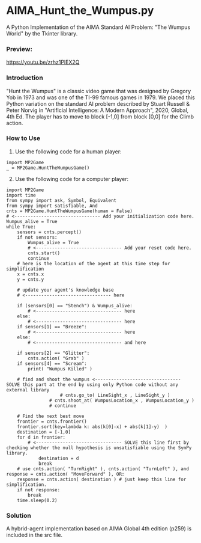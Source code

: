 # AIMA_Hunt_the_Wumpus.py
A Python Implementation of the AIMA Standard AI Problem: "The Wumpus World" by the Tkinter library.

### Preview: 

https://youtu.be/zrhz1PlEX2Q


### Introduction

"Hunt the Wumpus" is a classic video game that was designed by Gregory Yob in 1973 and was one of the TI-99 famous games in 1979. We placed this Python variation on the standard AI problem described by Stuart Russell & Peter Norvig in "Artificial Intelligence: A Modern Approach", 2020, Global, 4th Ed. The player has to move to block [-1,0] from block [0,0] for the Climb action.

### How to Use

1. Use the following code for a human player:
```
import MP2Game
_ = MP2Game.HuntTheWumpusGame()
```

2. Use the following code for a computer player:
```
import MP2Game
import time
from sympy import ask, Symbol, Equivalent
from sympy import satisfiable, And
cnts = MP2Game.HuntTheWumpusGame(human = False)
# <-------------------------------- Add your initialization code here.
Wumpus_alive = True
while True: 
    sensors = cnts.percept()
    if not sensors:
        Wumpus_alive = True
        # <-------------------------------- Add your reset code here.
        cnts.start()
        continue
    # here is the location of the agent at this time step for simplification
    x = cnts.x
    y = cnts.y
    
    # update your agent's knowledge base 
    # <-------------------------------- here
    
    if (sensors[0] == "Stench") & Wumpus_alive:
        # <-------------------------------- here
    else:
        # <-------------------------------- here
    if sensors[1] == "Breeze":
        # <-------------------------------- here
    else:
        # <-------------------------------- and here
        
    if sensors[2] == "Glitter":
        cnts.action( "Grab" )
    if sensors[4] == "Scream":
        print( "Wumpus Killed" )
    
    # find and shoot the wumpus <-------------------------------- SOLVE this part at the end by using only Python code without any external library
                    # cnts.go_to( LineSight_x , LineSight_y )
                # cnts.shoot_at( WumpusLocation_x , WumpusLocation_y )
                # continue
    
    # Find the next best move 
    frontier = cnts.frontier()
    frontier.sort(key=lambda k: abs(k[0]-x) + abs(k[1]-y)  )
    destination = [-1,0]
    for d in frontier:
        # <-------------------------------- SOLVE this line first by checking whether the null hypothesis is unsatisfiable using the SymPy library.
            destination = d
            break
    # use cnts.action( "TurnRight" ), cnts.action( "TurnLeft" ), and response = cnts.action( "MoveForward" ), OR:
    response = cnts.action( destination ) # just keep this line for simplification.
    if not response:
        break
    time.sleep(0.2)
```

### Solution

A hybrid-agent implementation based on AIMA Global 4th edition (p259) is included in the src file.



